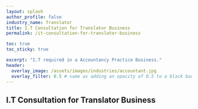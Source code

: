 ```yaml
---
layout: splash 
author_profile: false 
industry_name: Translator
title: I.T Consultation for Translator Business
permalink: /it-consultation-for-translator-business

toc: true
toc_sticky: true

excerpt: "I.T required in a Accountancy Practice Business."
header:
  overlay_image: /assets/images/industries/accountant.jpg
  overlay_filter: 0.5 # same as adding an opacity of 0.5 to a black background
---
```


## I.T Consultation for Translator Business